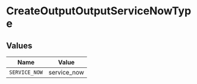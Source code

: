 # CreateOutputOutputServiceNowType


## Values

| Name          | Value         |
| ------------- | ------------- |
| `SERVICE_NOW` | service_now   |